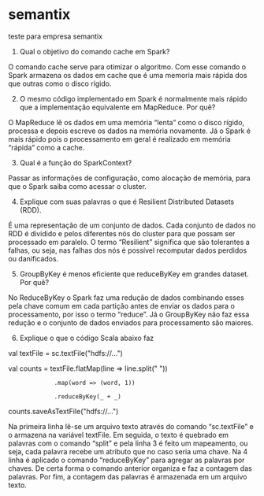 # semantix
teste para empresa semantix




1)	Qual o objetivo do comando cache em Spark?

O comando cache serve para otimizar o algoritmo. Com esse comando o Spark armazena os dados em cache que é uma memoria mais rápida dos que outras como o disco rígido. 

2)	O mesmo código implementado em Spark é normalmente mais rápido que a implementação equivalente em MapReduce. Por quê?

O MapReduce lê os dados em uma memória “lenta” como o disco rígido, processa e depois escreve os dados na memória novamente. Já o Spark é mais rápido pois o processamento em geral é realizado em memória “rápida” como a cache.


3)	Qual é a função do SparkContext?

Passar as informações de configuração, como alocação de memória, para que o Spark saiba como acessar o cluster. 

4)	Explique com suas palavras  o que é Resilient Distributed Datasets (RDD).

É uma representação de um conjunto de dados. Cada conjunto de dados no RDD é dividido e pelos diferentes nós do cluster para que possam ser processado em paralelo. O termo “Resilient” significa que são tolerantes a falhas, ou seja, nas falhas dos nós é possível recomputar dados perdidos ou danificados.

5)	GroupByKey é menos eficiente que reduceByKey em grandes dataset. Por quê?

No ReduceByKey o Spark faz uma redução de dados combinando esses pela chave comum em cada partição antes de enviar os dados para o processamento, por isso o termo “reduce”. Já o GroupByKey não faz essa redução e o conjunto de dados enviados para processamento são maiores.

6)	Explique o que o código Scala abaixo faz

val textFile = sc.textFile("hdfs://...")

val counts = textFile.flatMap(line => line.split(" "))

                 .map(word => (word, 1))
                 
                 .reduceByKey(_ + _)
                 
counts.saveAsTextFile("hdfs://...")


Na primeira linha lê-se um arquivo texto através do comando “sc.textFile” e o armazena na variável textFile. Em seguida, o texto é quebrado em palavras com o comando “split” e pela linha 3 é feito um mapeamento, ou seja, cada palavra recebe um atributo que no caso seria uma chave. Na 4 linha é aplicado o comando “reduceByKey” para agregar as palavras por chaves. De certa forma o comando anterior organiza e faz a contagem das palavras. Por fim, a contagem das palavras é armazenada em um arquivo texto. 
